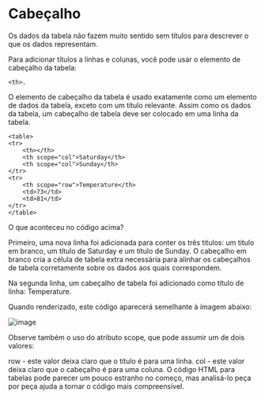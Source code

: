 # Cabeçalho
Os dados da tabela não fazem muito sentido sem títulos para descrever o que os dados representam.

Para adicionar títulos a linhas e colunas, você pode usar o elemento de cabeçalho da tabela: 

    <th>.

O elemento de cabeçalho da tabela é usado exatamente como um elemento de dados da tabela, exceto com um título relevante. Assim como os dados da tabela, um cabeçalho de tabela deve ser colocado em uma linha da tabela.

    <table>
    <tr>
        <th></th>
        <th scope="col">Saturday</th>
        <th scope="col">Sunday</th>
    </tr>
    <tr>
        <th scope="row">Temperature</th>
        <td>73</td>
        <td>81</td>
    </tr>
    </table>

O que aconteceu no código acima?

Primeiro, uma nova linha foi adicionada para conter os três títulos: um título em branco, um título de Saturday e um título de Sunday. O cabeçalho em branco cria a célula de tabela extra necessária para alinhar os cabeçalhos de tabela corretamente sobre os dados aos quais correspondem.

Na segunda linha, um cabeçalho de tabela foi adicionado como título de linha: Temperature.

Quando renderizado, este código aparecerá semelhante à imagem abaixo:

![image](https://user-images.githubusercontent.com/85000470/183262600-88df59fa-ed51-4bf9-827e-0df4f626836b.png)

Observe também o uso do atributo scope, que pode assumir um de dois valores:

row - este valor deixa claro que o título é para uma linha.
col - este valor deixa claro que o cabeçalho é para uma coluna.
O código HTML para tabelas pode parecer um pouco estranho no começo, mas analisá-lo peça por peça ajuda a tornar o código mais compreensível.
